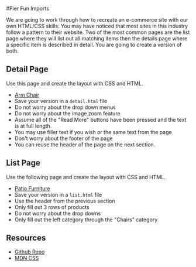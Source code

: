 #Pier Fun Imports

We are going to work through how to recreate an e-commerce site with our own HTML/CSS skills. You may have noticed that most sites in this industry follow a pattern to their website.  Two of the most common pages are the list page where they will list out all matching items then the details page where a specific item is described in detail.  You are going to create a version of both.

## Detail Page
Use this page and create the layout with CSS and HTML.
* [Arm Chair](http://www.pier1.com/bayan-deluxe-armchair/3013083.html?cgid=outdoor-chairs#nav=left&start=1)
* Save your version in a `detail.html` file
* Do not worry about the drop down menus 
* Do not worry about the image zoom feature
* Assume all of the "Read More" buttons have been pressed and the text is at full length.
* You may use filler text if you wish or the same text from the page
* Don't worry about the footer of the page
* You can reuse the header of the page on the next section.

## List Page
Use the following page and create the layout with CSS and HTML.
* [Patio Furniture](http://www.pier1.com/outdoor-chairs#nav=left)
* Save your version in a `list.html` file
* Use the header from the previous section
* Only fill out 3 rows of products
* Do not worry about the drop downs
* Only fill out the left category through the "Chairs" category

## Resources
* [Github Repo](https://github.com/tiy-lv-java-2016-06/pier-fun)
* [MDN CSS](https://developer.mozilla.org/en-US/docs/Web/CSS/Reference)
